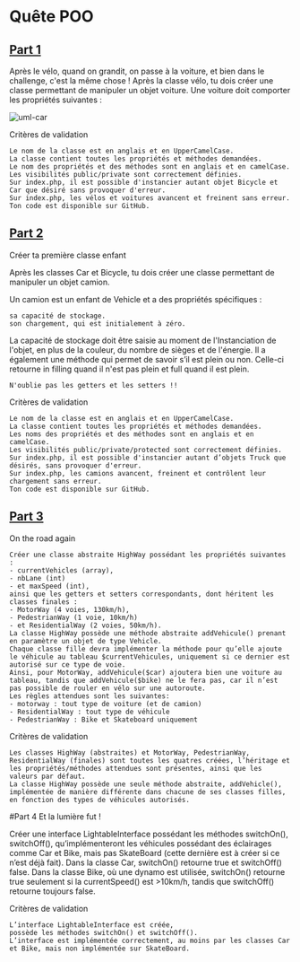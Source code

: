 # Quête POO

## [Part 1](https://github.com/Aurelie-feyzin/WCS_PHP_POO/releases/tag/part1)
Après le vélo, quand on grandit, on passe à la voiture, et bien dans le challenge, c'est la même chose ! Après la classe vélo, tu dois créer une classe permettant de manipuler un objet voiture. Une voiture doit comporter les propriétés suivantes :

![uml-car](http://images.innoveduc.fr/php_parcours/OOP/uml-car.png "uml car")

Critères de validation

    Le nom de la classe est en anglais et en UpperCamelCase.
    La classe contient toutes les propriétés et méthodes demandées.
    Le nom des propriétés et des méthodes sont en anglais et en camelCase.
    Les visibilités public/private sont correctement définies.
    Sur index.php, il est possible d'instancier autant objet Bicycle et Car que désiré sans provoquer d'erreur.
    Sur index.php, les vélos et voitures avancent et freinent sans erreur.
    Ton code est disponible sur GitHub.

## [Part 2](https://github.com/Aurelie-feyzin/WCS_PHP_POO/releases/tag/part2) 

Créer ta première classe enfant

Après les classes Car et Bicycle, tu dois créer une classe permettant de manipuler un objet camion.

Un camion est un enfant de Vehicle et a des propriétés spécifiques :

    sa capacité de stockage.
    son chargement, qui est initialement à zéro.

La capacité de stockage doit être saisie au moment de l'Instanciation de l'objet, en plus de la couleur, du nombre de sièges et de l'énergie. Il a également une méthode qui permet de savoir s’il est plein ou non. Celle-ci retourne in filling quand il n'est pas plein et full quand il est plein.

    N'oublie pas les getters et les setters !!

Critères de validation

    Le nom de la classe est en anglais et en UpperCamelCase.
    La classe contient toutes les propriétés et méthodes demandées.
    Les noms des propriétés et des méthodes sont en anglais et en camelCase.
    Les visibilités public/private/protected sont correctement définies.
    Sur index.php, il est possible d'instancier autant d’objets Truck que désirés, sans provoquer d'erreur.
    Sur index.php, les camions avancent, freinent et contrôlent leur chargement sans erreur.
    Ton code est disponible sur GitHub.

## [Part 3](https://github.com/Aurelie-feyzin/WCS_PHP_POO/releases/tag/part3)

On the road again

    Créer une classe abstraite HighWay possédant les propriétés suivantes : 
    - currentVehicles (array), 
    - nbLane (int)
    - et maxSpeed (int),
    ainsi que les getters et setters correspondants, dont héritent les classes finales :
    - MotorWay (4 voies, 130km/h), 
    - PedestrianWay (1 voie, 10km/h)
    - et ResidentialWay (2 voies, 50km/h). 
    La classe HighWay possède une méthode abstraite addVehicule() prenant en paramètre un objet de type Vehicle. 
    Chaque classe fille devra implémenter la méthode pour qu’elle ajoute le véhicule au tableau $currentVehicules, uniquement si ce dernier est autorisé sur ce type de voie. 
    Ainsi, pour MotorWay, addVehicule($car) ajoutera bien une voiture au tableau, tandis que addVehicule($bike) ne le fera pas, car il n’est pas possible de rouler en vélo sur une autoroute. 
    Les règles attendues sont les suivantes:
    - motorway : tout type de voiture (et de camion)
    - ResidentialWay : tout type de véhicule
    - PedestrianWay : Bike et Skateboard uniquement

Critères de validation

    Les classes HighWay (abstraites) et MotorWay, PedestrianWay, ResidentialWay (finales) sont toutes les quatres créées, l’héritage et les propriétés/méthodes attendues sont présentes, ainsi que les valeurs par défaut.
    La classe HighWay possède une seule méthode abstraite, addVehicle(), implémentée de manière différente dans chacune de ses classes filles, en fonction des types de véhicules autorisés.

#Part 4
Et la lumière fut !

Créer une interface LightableInterface possédant les méthodes switchOn(), switchOff(), 
qu’implémenteront les véhicules possédant des éclairages comme Car et Bike, mais pas SkateBoard 
(cette dernière est à créer si ce n’est déjà fait). 
Dans la classe Car, switchOn() retourne true et switchOff() false. 
Dans la classe Bike, où une dynamo est utilisée, switchOn() retourne true seulement si la currentSpeed() est >10km/h,
tandis que switchOff() retourne toujours false.

Critères de validation

    L’interface LightableInterface est créée, 
    possède les méthodes switchOn() et switchOff(). 
    L’interface est implémentée correctement, au moins par les classes Car et Bike, mais non implémentée sur SkateBoard.

